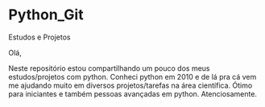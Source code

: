 # Python_Git
Estudos e Projetos

Olá,

Neste repositório estou compartilhando um pouco dos meus estudos/projetos com python. Conheci python em 2010 e de lá pra cá vem
me ajudando muito em diversos projetos/tarefas na área científica. Ótimo para iniciantes e também pessoas avançadas em python.
Atenciosamente.
